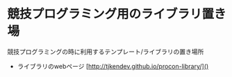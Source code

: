 競技プログラミング用のライブラリ置き場
====

競技プログラミングの時に利用するテンプレート/ライブラリの置き場所

* ライブラリのwebページ [http://tjkendev.github.io/procon-library/]()
